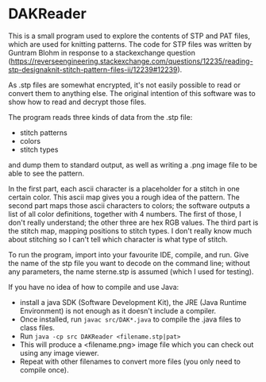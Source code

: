 # DAKReader

This is a small program used to explore the contents of STP and PAT files, which are used for knitting patterns. The code for STP files was written by Guntram Blohm in response to a stackexchange question (https://reverseengineering.stackexchange.com/questions/12235/reading-stp-designaknit-stitch-pattern-files-ii/12239#12239).

As .stp files are somewhat encrypted, it's not easily possible to read or convert them to anything else. 
The original intention of this software was to show how to read and decrypt those files.

The program reads three kinds of data from the .stp file:

* stitch patterns
* colors
* stitch types

and dump them to standard output, as well as writing a .png image file to be
able to see the pattern.

In the first part, each ascii character is a placeholder for a stitch in one certain color. This ascii map gives you a rough
idea of the pattern.
The second part maps those ascii characters to colors; the software outputs a list of all color definitions, together with 
4 numbers. The first of those, I don't really understand; the other three are hex RGB values.
The third part is the stitch map, mapping positions to stitch types. I don't really know much about stitching so I can't tell
which character is what type of stitch.

To run the program, import into your favourite IDE, compile, and run. Give the name of the stp file you want to decode on the
command line; without any parameters, the name sterne.stp is assumed (which I used for testing).

If you have no idea of how to compile and use Java:
- install a java SDK (Software Development Kit), the JRE (Java Runtime Environment) is not enough as it doesn't include a compiler.
- Once installed, run `javac src/DAK*.java` to compile the .java files to class files.
- Run `java -cp src DAKReader <filename.stp|pat>`
- This will produce a <filename.png> image file which you can check out using
any image viewer.
- Repeat with other filenames to convert more files (you only need to compile once).


